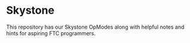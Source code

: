 # Skystone
This repository has our Skystone OpModes along with helpful notes and hints for aspiring FTC programmers.
